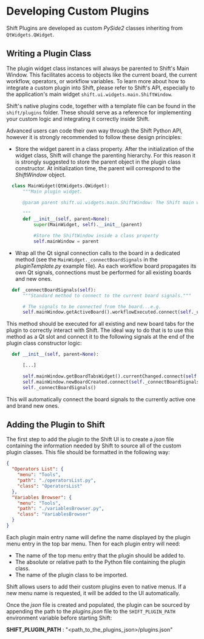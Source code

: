 # Developing Custom Plugins

Shift Plugins are developed as custom *PySide2* classes inheriting from `QtWidgets.QWidget`.

## Writing a Plugin Class

The plugin widget class instances will always be parented to Shift's Main Window. This facilitates access to objects like the current board, the current workflow, operators, or workflow variables. To learn more about how to integrate a custom plugin into Shift, please refer to Shift's API, especially to the application's main widget `shift.ui.widgets.main.ShiftWindow`.

Shift's native plugins code, together with a template file can be found in the `shift/plugins` folder. These should serve as a reference for implementing your custom logic and integrating it correctly inside Shift.

Advanced users can code their own way through the Shift Python API, however it is strongly recommended to follow these design principles:

- Store the widget parent in a class property. After the initialization of the widget class, Shift will change the parenting hierarchy. For this reason it is strongly suggested to store the parent object in the plugin class constructor. At initialization time, the parent will correspond to the *ShiftWindow* object.

```python
  class MainWidget(QtWidgets.QWidget):
      """Main plugin widget.

      @param parent shift.ui.widgets.main.ShiftWindow: The Shift main window.

      """
      def __init__(self, parent=None):
          super(MainWidget, self).__init__(parent)

          #Store the ShiftWindow inside a class property
          self.mainWindow = parent
```

- Wrap all the Qt signal connection calls to the board in a dedicated method (see the `MainWidget._connectBoardSignals` in the *pluginTemplate.py* example file). As each workflow board propagates its own Qt signals, connections must be performed for all existing boards and new ones.

```python
  def _connectBoardSignals(self):
      """Standard method to connect to the current board signals."""

      # The signals to be connected from the board...e.g.
      self.mainWindow.getActiveBoard().workflowExecuted.connect(self._updateContent)
```

This method should be executed for all existing and new board tabs for the plugin to correctly interact with Shift. The ideal way to do that is to use this method as a Qt slot and connect it to the following signals at the end of the plugin class constructor logic:

```python
  def __init__(self, parent=None):

      [...]

      self.mainWindow.getBoardTabsWidget().currentChanged.connect(self._connectBoardSignals)
      self.mainWindow.newBoardCreated.connect(self._connectBoardSignals)
      self._connectBoardSignals()
```

This will automatically connect the board signals to the currently active one and brand new ones.

## Adding the Plugin to Shift

The first step to add the plugin to the Shift UI is to create a *json* file containing the information needed by Shift to source all of the custom plugin classes. This file should be formatted in the following way:

```json
{
  "Operators List": {
    "menu": "Tools",
    "path": "./operatorsList.py",
    "class": "OperatorsList"
  },
  "Variables Browser": {
    "menu": "Tools",
    "path": "./variablesBrowser.py",
    "class": "VariablesBrowser"
  }
}
```

Each plugin main entry name will define the name displayed by the plugin menu entry in the top bar menu. Then for each plugin entry will need:

- The name of the top menu entry that the plugin should be added to.
- The absolute or relative path to the Python file containing the plugin class.
- The name of the plugin class to be imported.

Shift allows users to add their custom plugins even to native menus. If a new menu name is requested, it will be added to the UI automatically.

Once the *json* file is created and populated, the plugin can be sourced by appending the path to the *plugins.json* file to the `SHIFT_PLUGIN_PATH` environment variable before starting Shift:

**SHIFT_PLUGIN_PATH** : "<path_to_the_plugins_json>/plugins.json"
